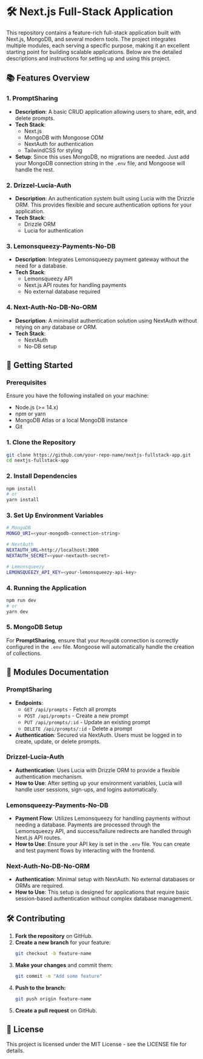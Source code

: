 # 🛠️ **Next.js Full-Stack Application**

This repository contains a feature-rich full-stack application built with Next.js, MongoDB, and several modern tools. The project integrates multiple modules, each serving a specific purpose, making it an excellent starting point for building scalable applications. Below are the detailed descriptions and instructions for setting up and using this project.

## 📚 **Features Overview**

### 1. **PromptSharing**
- **Description**: A basic CRUD application allowing users to share, edit, and delete prompts. 
- **Tech Stack**: 
  - Next.js
  - MongoDB with Mongoose ODM
  - NextAuth for authentication
  - TailwindCSS for styling
- **Setup**: Since this uses MongoDB, no migrations are needed. Just add your MongoDB connection string in the `.env` file, and Mongoose will handle the rest.

### 2. **Drizzel-Lucia-Auth**
- **Description**: An authentication system built using Lucia with the Drizzle ORM. This provides flexible and secure authentication options for your application.
- **Tech Stack**: 
  - Drizzle ORM
  - Lucia for authentication

### 3. **Lemonsqueezy-Payments-No-DB**
- **Description**: Integrates Lemonsqueezy payment gateway without the need for a database. 
- **Tech Stack**:
  - Lemonsqueezy API
  - Next.js API routes for handling payments
  - No external database required

### 4. **Next-Auth-No-DB-No-ORM**
- **Description**: A minimalist authentication solution using NextAuth without relying on any database or ORM.
- **Tech Stack**:
  - NextAuth
  - No-DB setup

## 🚀 **Getting Started**

### Prerequisites
Ensure you have the following installed on your machine:
- Node.js (>= 14.x)
- npm or yarn
- MongoDB Atlas or a local MongoDB instance
- Git

### **1. Clone the Repository**
```bash
git clone https://github.com/your-repo-name/nextjs-fullstack-app.git
cd nextjs-fullstack-app
```

### **2. Install Dependencies**
```bash
npm install
# or
yarn install
```
### **3. Set Up Environment Variables**
```bash
# MongoDB
MONGO_URI=<your-mongodb-connection-string>

# NextAuth
NEXTAUTH_URL=http://localhost:3000
NEXTAUTH_SECRET=<your-nextauth-secret>

# Lemonsqueezy
LEMONSQUEEZY_API_KEY=<your-lemonsqueezy-api-key>

```
### **4. Running the Application**
```bash
npm run dev
# or
yarn dev
```
### **5. MongoDB Setup**
For **PromptSharing**, ensure that your `MongoDB` connection is correctly configured in the `.env` file. Mongoose will automatically handle the creation of collections.

## 📘 Modules Documentation

### **PromptSharing**
- **Endpoints**:
  - `GET /api/prompts` - Fetch all prompts
  - `POST /api/prompts` - Create a new prompt
  - `PUT /api/prompts/:id` - Update an existing prompt
  - `DELETE /api/prompts/:id` - Delete a prompt
- **Authentication**: Secured via NextAuth. Users must be logged in to create, update, or delete prompts.

### **Drizzel-Lucia-Auth**
- **Authentication**: Uses Lucia with Drizzle ORM to provide a flexible authentication mechanism.
- **How to Use**: After setting up your environment variables, Lucia will handle user sessions, sign-ups, and logins automatically.

### **Lemonsqueezy-Payments-No-DB**
- **Payment Flow**: Utilizes Lemonsqueezy for handling payments without needing a database. Payments are processed through the Lemonsqueezy API, and success/failure redirects are handled through Next.js API routes.
- **How to Use**: Ensure your API key is set in the `.env` file. You can create and test payment flows by interacting with the frontend.

### **Next-Auth-No-DB-No-ORM**
- **Authentication**: Minimal setup with NextAuth. No external databases or ORMs are required.
- **How to Use**: This setup is designed for applications that require basic session-based authentication without complex database management.

## 🛠️ Contributing

1. **Fork the repository** on GitHub.
2. **Create a new branch** for your feature:
   ```bash
   git checkout -b feature-name
   ```
3. **Make your changes** and commit them:
   ```bash
   git commit -m "Add some feature"
   ```
4. **Push to the branch:**
   ```bash
   git push origin feature-name
   ```
5. **Create a pull request** on GitHub.

## 📝 License
This project is licensed under the MIT License - see the LICENSE file for details.
